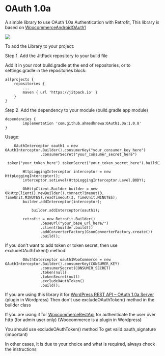 # OAuth 1.0a

A simple library to use OAuth 1.0a Authentication with Retrofit, This library is based
on [WoocommerceAndroidOAuth1](https://github.com/rameshvoltella/WoocommerceAndroidOAuth1)

[![](https://jitpack.io/v/ahmedhnewa/OAuth1.0a.svg)](https://jitpack.io/#ahmedhnewa/OAuth1.0a)

To add the Library to your project:

Step 1. Add the JitPack repository to your build file

Add it in your root build.gradle at the end of repositories, or to settings.gradle in the repositories block:

	allprojects {
		repositories {
			...
			maven { url 'https://jitpack.io' }
		}
	}

Step 2. Add the dependency to your module (build.gradle app module)

	dependencies {
	        implementation 'com.github.ahmedhnewa:OAuth1.0a:1.0.8'
	}

Usage:

	    OAuthInterceptor oauth1 = new OAuthInterceptor.Builder().consumerKey("your_consumer_key_here")
                    .consumerSecret("your_consumer_secret_here")
                    .token("your_token_here").tokenSecret("your_token_secret_here").build();
		    
            HttpLoggingInterceptor interceptor = new HttpLoggingInterceptor();
            interceptor.setLevel(HttpLoggingInterceptor.Level.BODY);

            OkHttpClient.Builder builder = new OkHttpClient().newBuilder().connectTimeout(3, TimeUnit.MINUTES).readTimeout(3, TimeUnit.MINUTES);
            builder.addInterceptor(interceptor);
	    
                builder.addInterceptor(oauth1);

            retrofit = new Retrofit.Builder()
                    .baseUrl("your_base_url_here/")
                    .client(builder.build())
                    .addConverterFactory(GsonConverterFactory.create())
                    .build();

If you don't want to add token or token secret, then use excludeOAuthToken() method

		    OAuthInterceptor oauth1WooCommerce = new OAuthInterceptor.Builder().consumerKey(CONSUMER_KEY)
                    .consumerSecret(CONSUMER_SECRET)
                    .token(null)
                    .tokenSecret(null)
                    .excludeOAuthToken()
                    .build();

If you are using this library it for
[WordPress REST API – OAuth 1.0a Server](https://wordpress.org/plugins/rest-api-oauth1/) (plugin in Wordpress)
Then don't use excludeOAuthToken() method in the builder class

If you are using it for [WoocommerceRestApi](https://woocommerce.github.io/woocommerce-rest-api-docs/#authentication-over-http) for authenticate the user over http (for admin user only) (Woocommerce is a
plugin in Wordpress)

You should use excludeOAuthToken() method
To get valid oauth_signature (important)

In other cases, it is due to your choice and what is required, always check the instructions
